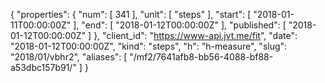{
  "properties": {
    "num": [
      341
    ],
    "unit": [
      "steps"
    ],
    "start": [
      "2018-01-11T00:00:00Z"
    ],
    "end": [
      "2018-01-12T00:00:00Z"
    ],
    "published": [
      "2018-01-12T00:00:00Z"
    ]
  },
  "client_id": "https://www-api.jvt.me/fit",
  "date": "2018-01-12T00:00:00Z",
  "kind": "steps",
  "h": "h-measure",
  "slug": "2018/01/vbhr2",
  "aliases": [
    "/mf2/7641afb8-bb56-4088-bf88-a53dbc157b91/"
  ]
}
